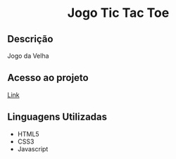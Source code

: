 <h1 align="center">Jogo Tic Tac Toe</h1>

<h2>Descrição</h2>
<p>Jogo da Velha</p>

<h2>Acesso ao projeto</h2>
<a href="https://alexandrecontee.github.io/TicTacToe/">Link</a>

<h2>Linguagens Utilizadas</h2>
<ul>
  <li>HTML5</li>
  <li>CSS3</li>
  <li>Javascript</li>
</ul>
